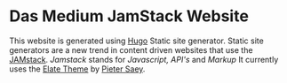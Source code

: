 # Das Medium JamStack Website

This website is generated using [Hugo](https://gohugo.io) Static site generator.
Static site generators are a new trend in content driven websites that use the [JAMstack](https://jamstack.org "Jamstack Description").
*Jamstack* stands for *Javascript, API's* and *Markup*
It currently uses the [Elate Theme](https://github.com/saey55/hugo-elate-theme) by [Pieter Saey](http://saey55.gitlab.io/pietercv/).
